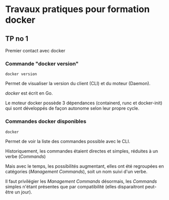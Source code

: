 # Travaux pratiques pour formation docker

## TP no 1
Premier contact avec docker

### Commande "docker version"
```
docker version
```
Permet de visualiser la version du client (CLI) et du moteur (Daemon).

*docker* est écrit en Go.

Le moteur docker possède 3 dépendances (containerd, runc et docker-init) qui sont développés de façon autonome selon leur propre cycle.


### Commandes docker disponibles
```
docker
```
Permet de voir la liste des commandes possible avec le CLI.

Historiquement, les commandes étaient directes et simples, réduites à un verbe (*Commands*)

Mais avec le temps, les possibilités augmentant, elles ont été regroupées en catégories (*Management Commands*), soit un nom suivi d'un verbe.

Il faut privilégier les *Management Commands* désormais, les *Commands* simples n'étant présentes que par compatibilité (elles disparaitront peut-être un jour).


